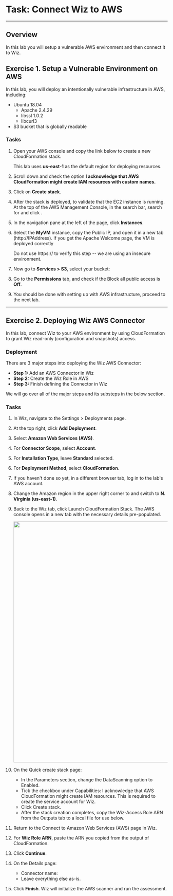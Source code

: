 # Task: Connect Wiz to AWS

---

## Overview

In this lab you will setup a vulnerable AWS environment and then connect it to Wiz.

## Exercise 1. Setup a Vulnerable Environment on AWS

In this lab, you will deploy an intentionally vulnerable infrastructure in AWS, including:

- Ubuntu 18.04
  - Apache 2.4.29
  - libssl 1.0.2
  - libcurl3
- S3 bucket that is globally readable

### Tasks

1. Open your AWS console and copy the link below to create a new CloudFormation stack.

    <aside class="note">This lab uses <b>us-east-1</b> as the default region for deploying resources.</aside>

    <inject value="https://us-east-1.console.aws.amazon.com/cloudformation/home?region=us-east-1#/stacks/quickcreate?stackName=" key="ODLUser" value="&templateURL=https://wizlabs-cl.s3.amazonaws.com/labs/wte/module3/vuln-vm.json" enableCopy="true" />

1. Scroll down and check the option **I acknowledge that AWS CloudFormation might create IAM resources with custom names.**

1. Click on **Create stack**.

1. After the stack is deployed, to validate that the EC2 instance is running. At the top of the AWS Management Console, in the search bar, search for and click <inject value="EC2" enableCopy="true" />.

1. In the navigation pane at the left of the page, click **Instances**.

1. Select the **MyVM** instance, copy the Public IP, and open it in a new tab (http://IPAddress). If you get the Apache Welcome page, the VM is deployed correctly

    <aside class="important">Do not use https:// to verify this step -- we are using an insecure environment.</aside>

1. Now go to **Services > S3**, select your bucket: <inject value="my-public-bucket-ACCOUNT_NUMBER-REGION" enableCopy="false" />

1. Go to the **Permissions** tab, and check if the Block all public access is **Off**.

1. You should be done with setting up with AWS infrastructure, proceed to the next lab.

---

## Exercise 2. Deploying Wiz AWS Connector

In this lab, connect Wiz to your AWS environment by using CloudFormation to grant Wiz read-only (configuration and snapshots) access. 

### Deployment

There are 3 major steps into deploying the Wiz AWS Connector:

- **Step 1:** Add an AWS Connector in Wiz
- **Step 2:** Create the Wiz Role in AWS
- **Step 3:** Finish defining the Connector in Wiz

We will go over all of the major steps and its substeps in the below section.

### Tasks

1. In Wiz, navigate to the Settings > Deployments page.

1. At the top right, click **Add Deployment**.

1. Select **Amazon Web Services (AWS)**.

1. For **Connector Scope**, select **Account**.

1. For **Installation Type**, leave **Standard** selected.

1. For **Deployment Method**, select **CloudFormation**.

1. If you haven't done so yet, in a different browser tab, log in to the lab's AWS account.

1. Change the Amazon region in the upper right corner to and switch to **N. Virginia (us-east-1)**.

1. Back to the Wiz tab, click Launch CloudFormation Stack. The AWS console opens in a new tab with the necessary details pre-populated.

    <p align="left">
    <img style="width:750px" img src="images/awsconn.png"/>
      </p>

1. On the Quick create stack page:

    - In the Parameters section, change the DataScanning option to Enabled.
    - Tick the checkbox under Capabilities: I acknowledge that AWS CloudFormation might create IAM resources. This is required to create the service account for Wiz.
    - Click Create stack.
    - After the stack creation completes, copy the Wiz-Access Role ARN from the Outputs tab to a local file for use below. 

1. Return to the Connect to Amazon Web Services (AWS) page in Wiz.

1. For **Wiz Role ARN**, paste the ARN you copied from the output of CloudFormation.

1. Click **Continue**.

1. On the Details page:
    - Connector name: <inject key="ODLUser" value="-aws-connector" enableCopy="false" />
    - Leave everything else as-is.

1. Click **Finish**. Wiz will initialize the AWS scanner and run the assessment.
